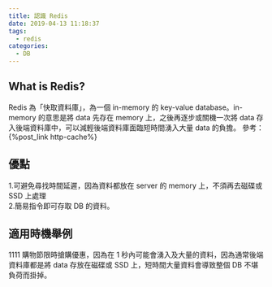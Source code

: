 ```yaml
---
title: 認識 Redis
date: 2019-04-13 11:18:37
tags:
  - redis
categories:
  - DB
---
```


## What is Redis?

Redis 為「快取資料庫」，為一個 in-memory 的 key-value database。in-memory 的意思是將 data 先存在 memory 上，之後再逐步或關機一次將 data 存入後端資料庫中，可以減輕後端資料庫面臨短時間湧入大量 data 的負擔。
參考：{%post_link http-cache%}

## 優點

1.可避免尋找時間延遲，因為資料都放在 server 的 memory 上，不須再去磁碟或 SSD 上處理  
2.簡易指令即可存取 DB 的資料。

## 適用時機舉例

1111 購物節限時搶購優惠，因為在 1 秒內可能會湧入及大量的資料，因為通常後端資料庫都是將 data 存放在磁碟或 SSD 上，短時間大量資料會導致整個 DB 不堪負荷而掛掉。
